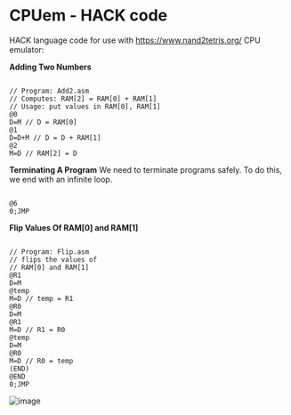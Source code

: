 # CPUem - HACK code
HACK language code for use with https://www.nand2tetris.org/ CPU emulator:


<b>Adding Two Numbers</b>

<code>
// Program: Add2.asm
// Computes: RAM[2] = RAM[0] + RAM[1]
// Usage: put values in RAM[0], RAM[1]
@0
D=M // D = RAM[0]
@1
D=D+M // D = D + RAM[1]
@2
M=D // RAM[2] = D
</code>

<b>Terminating A Program</b>
We need to terminate programs safely. To do this, we end with an infinite loop.

<code>
@6
0;JMP 
</code>

<b>Flip Values Of RAM[0] and RAM[1]</b>

<code>
// Program: Flip.asm
// flips the values of
// RAM[0] and RAM[1]
@R1
D=M
@temp
M=D // temp = R1
@R0
D=M
@R1
M=D // R1 = R0
@temp
D=M
@R0
M=D // R0 = temp
(END)
@END
0;JMP
</code>

![image](https://github.com/Original-Lily/HwSim/assets/87139613/029bd3d6-bf84-4144-ba79-f1f804f63ebd)
